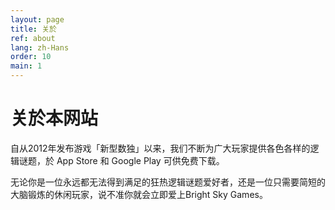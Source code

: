 ```yaml
---
layout: page
title: 关於
ref: about
lang: zh-Hans
order: 10
main: 1
---
```


# 关於本网站

自从2012年发布游戏「新型数独」以来，我们不断为广大玩家提供各色各样的逻辑谜题，於 App Store 和 Google Play 可供免费下载。

无论你是一位永远都无法得到满足的狂热逻辑谜题爱好者，还是一位只需要简短的大脑锻炼的休闲玩家，说不准你就会立即爱上Bright Sky Games。